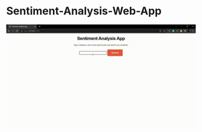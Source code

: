 # Sentiment-Analysis-Web-App
![alt text](https://github.com/somanyadav/Sentiment-Analysis-Web-App/blob/main/Output.gif?raw=true)
